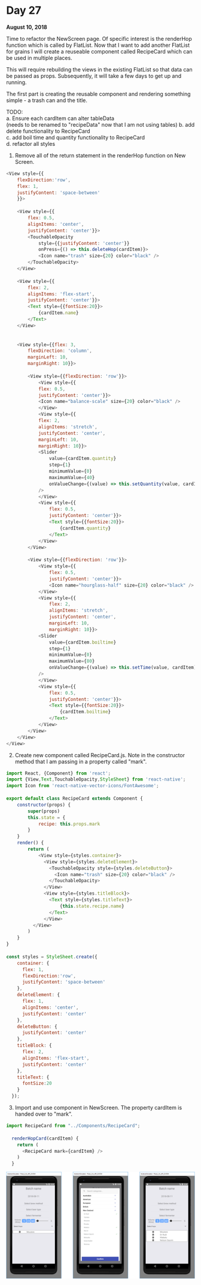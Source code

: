 # Day 27

**August 10, 2018** 

Time to refactor the NewScreen page. Of specific interest is the renderHop function which is called by FlatList. Now that I want to add another FlatList for grains I will create a reuseable component called RecipeCard which can be used in multiple places. 

This will require rebuilding the views in the existing FlatList so that data can be passed as props. Subsequently, it will take a few days to get up and running.

The first part is creating the reusable component and rendering something simple - a trash can and the title.

TODO:  
a. Ensure each cardItem can alter tableData   
     (needs to be renamed to "recipeData" now that I am not using tables)
b. add delete functionality to RecipeCard  
c. add boil time and quantity functionality to RecipeCard  
d. refactor all styles  


1. Remove all of the return statement in the renderHop function on New Screen.
```js
<View style={{
    flexDirection:'row',
    flex: 1, 
    justifyContent: 'space-between'
    }}>

    <View style={{
        flex: 0.5,
        alignItems: 'center',
        justifyContent: 'center'}}>
        <TouchableOpacity 
            style={{justifyContent: 'center'}}
            onPress={() => this.deleteHop(cardItem)}>
            <Icon name="trash" size={20} color="black" />
        </TouchableOpacity>
    </View>

    <View style={{
        flex: 2,
        alignItems: 'flex-start',
        justifyContent: 'center'}}>
        <Text style={{fontSize:20}}>
            {cardItem.name}
        </Text>
    </View>

        
    <View style={{flex: 3,
        flexDirection: 'column',
        marginLeft: 10,
        marginRight: 10}}>

        <View style={{flexDirection: 'row'}}>
            <View style={{
            flex: 0.5,
            justifyContent: 'center'}}>
            <Icon name="balance-scale" size={20} color="black" />
            </View>
            <View style={{
            flex: 2,
            alignItems: 'stretch',
            justifyContent: 'center',
            marginLeft: 10,
            marginRight: 10}}>
            <Slider
                value={cardItem.quantity}
                step={1}
                minimumValue={0}
                maximumValue={40}
                onValueChange={(value) => this.setQuantity(value, cardItem) }
            />
            </View>
            <View style={{
                flex: 0.5,
                justifyContent: 'center'}}>
                <Text style={{fontSize:20}}>
                    {cardItem.quantity}
                </Text>
            </View>
        </View>

        <View style={{flexDirection: 'row'}}>
            <View style={{
                flex: 0.5,
                justifyContent: 'center'}}>
                <Icon name="hourglass-half" size={20} color="black" />
            </View>
            <View style={{
                flex: 2,
                alignItems: 'stretch',
                justifyContent: 'center',
                marginLeft: 10,
                marginRight: 10}}>
            <Slider
                value={cardItem.boiltime}
                step={1}
                minimumValue={0}
                maximumValue={80}
                onValueChange={(value) => this.setTime(value, cardItem) }
            />
            </View>
            <View style={{
                flex: 0.5,
                justifyContent: 'center'}}>
                <Text style={{fontSize:20}}>
                    {cardItem.boiltime}
                </Text>
            </View>
        </View>    
    </View>        
</View>
```

2. Create new component called RecipeCard.js. Note in the constructor method that I am passing in a property called "mark".
```js
import React, {Component} from 'react';
import {View,Text,TouchableOpacity,StyleSheet} from 'react-native';
import Icon from 'react-native-vector-icons/FontAwesome';

export default class RecipeCard extends Component {
    constructor(props) {
        super(props)
        this.state = {
            recipe: this.props.mark
        }
    } 
    render() {
        return (
            <View style={styles.container}>
              <View style={styles.deleteElement}>
                <TouchableOpacity style={styles.deleteButton}>
                  <Icon name="trash" size={20} color="black" />
                </TouchableOpacity>
              </View>  
              <View style={styles.titleBlock}>
                <Text style={styles.titleText}>
                    {this.state.recipe.name}
                </Text>
              </View>
          </View>
        )
    }
}

const styles = StyleSheet.create({
    container: {
      flex: 1,        
      flexDirection:'row',  
      justifyContent: 'space-between'
    },
    deleteElement: {
      flex: 1,
      alignItems: 'center',
      justifyContent: 'center'
    },
    deleteButton: {
      justifyContent: 'center'
    },
    titleBlock: {
      flex: 2,
      alignItems: 'flex-start',
      justifyContent: 'center'
    },
    titleText: {
      fontSize:20
    }
  });

```

3. Import and use component in NewScreen. The property cardItem is handed over to "mark".
```js
import RecipeCard from "../Components/RecipeCard";

  renderHopCard(cardItem) {
    return (
      <RecipeCard mark={cardItem} />
    )
  }
```

![Refactor component](https://github.com/rayblick/100-days-of-code/raw/master/docs/images/day027_1.png "Refactor component")




